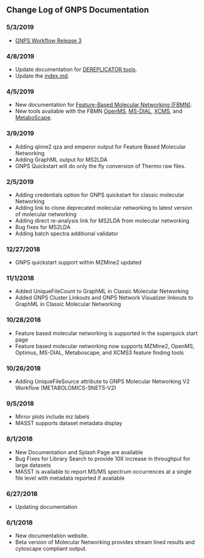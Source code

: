 ## Change Log of GNPS Documentation

### 5/3/2019

* [GNPS Workflow Release 3](https://github.com/CCMS-UCSD/GNPS_Workflows/releases/tag/4)

### 4/8/2019
* Update documentation for [DEREPLICATOR tools](dereplicator.md).
* Update the [index.md](index.md).

### 4/5/2019
* New documentation for [Feature-Based Molecular Networking (FBMN)](featurebasedmolecularnetworking.md).
* New tools available with the FBMN [OpenMS](featurebasedmolecularnetworking-with-openms.md), [MS-DIAL](featurebasedmolecularnetworking-with-ms-dial.md), [XCMS](featurebasedmolecularnetworking-with-xcms3.md), and [MetaboScape](featurebasedmolecularnetworking-with-metaboscape.md).

### 3/9/2019

* Adding qiime2 qza and emperor output for Feature Based Molecular Networking
* Adding GraphML output for MS2LDA
* GNPS Quickstart will do only the fly conversion of Thermo raw files.


### 2/5/2019

* Adding credentials option for GNPS quickstart for classic molecular Networking
* Adding link to clone deprecated molecular networking to latest version of molecular networking
* Adding direct re-analysis link for MS2LDA from molecular networking
* Bug fixes for MS2LDA
* Adding batch spectra additional validator

### 12/27/2018

* GNPS quickstart support within MZMine2 updated

### 11/1/2018

* Added UniqueFileCount to GraphML in Classic Molecular Networking
* Added GNPS Cluster Linkouts and GNPS Network Visualizer linkouts to GraphML in Classic Molecular Networking

### 10/28/2018

* Feature based molecular networking is supported in the superquick start page
* Feature based molecular networking now supports MZMine2, OpenMS, Optimus, MS-DIAL, Metaboscape, and XCMS3 feature finding tools

### 10/26/2018

* Adding UniqueFileSource attribute to GNPS Molecular Networking V2 Workflow (METABOLOMICS-SNETS-V2)

### 9/5/2018

* Mirror plots include mz labels
* MASST supports dataset metadata display

### 8/1/2018

* New Documentation and Splash Page are available
* Bug Fixes for Library Search to provide 10X increase in throughput for large datasets
* MASST is available to report MS/MS spectrum occurrences at a single file level with metadata reported if available

### 6/27/2018

* Updating documentation

### 6/1/2018

* New documentation website.
* Beta version of Molecular Networking provides stream lined results and cytoscape compliant output.
